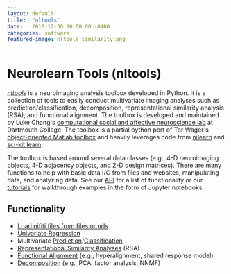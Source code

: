 ```yaml
---
layout: default
title:  "nltools"
date:   2018-12-30 20:00:00 -0400
categories: software
featured-image: nltools_similarity.png
---
```


# Neurolearn Tools (nltools)
*[nltools](https://neurolearn.readthedocs.io/en/latest/)* is a neuroimaging analysis toolbox developed in Python. It is a collection of tools to easily conduct multivariate imaging analyses such as prediction/classification, decomposition, representational similarity analysis (RSA), and functional alignment. The toolbox is developed and maintained by Luke Chang's [computational social and affective neuroscience lab](http://cosanlab.com) at Dartmouth College. The toolbox is a partial python port of Tor Wager's [object-oriented Matlab toolbox](https://github.com/canlab/CanlabCore) and heavily leverages code from [nilearn](http://nilearn.github.io/) and [sci-kit learn](https://scikit-learn.org/stable/).

The toolbox is based around several data classes (e.g., 4-D neuroimaging objects, 4-D adjacency objects, and 2-D design matrices). There are many functions to help with basic data I/O from files and websites, manipulating data, and analyzing data.  See our [API](https://neurolearn.readthedocs.io/en/latest/api.html) for a list of functionality or our [tutorials](https://neurolearn.readthedocs.io/en/latest/auto_examples/index.html) for walkthrough examples in the form of Jupyter notebooks.

## Functionality
 * [Load nifiti files from files or urls](https://neurolearn.readthedocs.io/en/latest/auto_examples/01_DataOperations/plot_neurovault_io.html#sphx-glr-auto-examples-01-dataoperations-plot-neurovault-io-py)
 * [Univariate Regression](https://neurolearn.readthedocs.io/en/latest/auto_examples/02_Analysis/plot_univariate_regression.html#sphx-glr-auto-examples-02-analysis-plot-univariate-regression-py)
 * Multivariate [Prediction](https://neurolearn.readthedocs.io/en/latest/auto_examples/02_Analysis/plot_multivariate_prediction.html#sphx-glr-auto-examples-02-analysis-plot-multivariate-prediction-py)/[Classification](https://neurolearn.readthedocs.io/en/latest/auto_examples/02_Analysis/plot_multivariate_classification.html#sphx-glr-auto-examples-02-analysis-plot-multivariate-classification-py)
 * [Representational Similarity Analyses](https://neurolearn.readthedocs.io/en/latest/auto_examples/01_DataOperations/plot_adjacency.html#sphx-glr-auto-examples-01-dataoperations-plot-adjacency-py) (RSA)
 * [Functional Alignment](https://neurolearn.readthedocs.io/en/latest/auto_examples/02_Analysis/plot_hyperalignment.html#sphx-glr-auto-examples-02-analysis-plot-hyperalignment-py) (e.g., hyperalignment, shared response model)
 * [Decomposition](https://neurolearn.readthedocs.io/en/latest/auto_examples/02_Analysis/plot_decomposition.html#sphx-glr-auto-examples-02-analysis-plot-decomposition-py) (e.g., PCA, factor analysis, NNMF)
